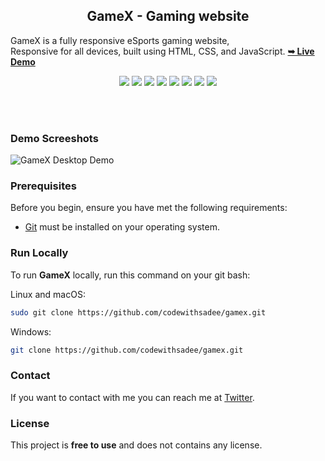 <h2 align="center">GameX - Gaming website</h2>

  GameX is a fully responsive eSports gaming website, <br />Responsive for all devices, built using HTML, CSS, and JavaScript.
  <a href="https://codewithsadee.github.io/gamex/"><strong>➥ Live Demo</strong></a>
<div align="center">
  
![](https://komarev.com/ghpvc/?username=mscbuild) 
 ![](https://img.shields.io/github/license/mscbuild/gaming-website) 
 ![](https://img.shields.io/github/repo-size/mscbuild/gaming-website)
![](https://img.shields.io/badge/PRs-Welcome-green)
![](https://img.shields.io/badge/code%20style-html-green)
![](https://img.shields.io/github/stars/mscbuild)
![](https://img.shields.io/badge/Topic-Github-lighred)
![](https://img.shields.io/website?url=https%3A%2F%2Fgithub.com%2Fmscbuild)
  <br />
  <br />
  
   

 

</div>

<br />

### Demo Screeshots

![GameX Desktop Demo](./readme-images/desktop.png "Desktop Demo")

### Prerequisites

Before you begin, ensure you have met the following requirements:

* [Git](https://git-scm.com/downloads "Download Git") must be installed on your operating system.

### Run Locally

To run **GameX** locally, run this command on your git bash:

Linux and macOS:

```bash
sudo git clone https://github.com/codewithsadee/gamex.git
```

Windows:

```bash
git clone https://github.com/codewithsadee/gamex.git
```

### Contact

If you want to contact with me you can reach me at [Twitter](https://www.twitter.com/codewithsadee).

### License

This project is **free to use** and does not contains any license.

